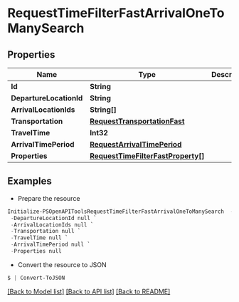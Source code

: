 # RequestTimeFilterFastArrivalOneToManySearch
## Properties

Name | Type | Description | Notes
------------ | ------------- | ------------- | -------------
**Id** | **String** |  | 
**DepartureLocationId** | **String** |  | 
**ArrivalLocationIds** | **String[]** |  | 
**Transportation** | [**RequestTransportationFast**](RequestTransportationFast.md) |  | 
**TravelTime** | **Int32** |  | 
**ArrivalTimePeriod** | [**RequestArrivalTimePeriod**](RequestArrivalTimePeriod.md) |  | 
**Properties** | [**RequestTimeFilterFastProperty[]**](RequestTimeFilterFastProperty.md) |  | 

## Examples

- Prepare the resource
```powershell
Initialize-PSOpenAPIToolsRequestTimeFilterFastArrivalOneToManySearch  -Id null `
 -DepartureLocationId null `
 -ArrivalLocationIds null `
 -Transportation null `
 -TravelTime null `
 -ArrivalTimePeriod null `
 -Properties null
```

- Convert the resource to JSON
```powershell
$ | Convert-ToJSON
```

[[Back to Model list]](../README.md#documentation-for-models) [[Back to API list]](../README.md#documentation-for-api-endpoints) [[Back to README]](../README.md)

